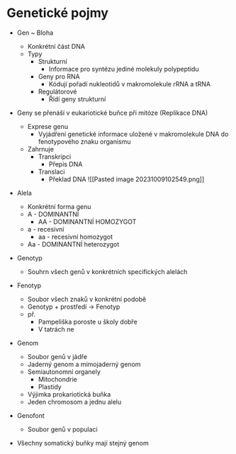 # Genetické pojmy
- Gen
	~ Bloha
	- Konkrétní část DNA
	- Typy
		- Strukturní
			- Informace pro syntézu jediné molekuly polypeptidu
		- Geny pro RNA
			- Kódují pořadí nukleotidů v makromolekule rRNA a tRNA
		- Regulátorové
			- Řídí geny strukturní
- Geny se přenáší v eukariotické buňce při mitóze (Replikace DNA)
	- Exprese genu
		- Vyjádření genetické informace uložené v makromolekule DNA do fenotypového znaku organismu
	- Zahrnuje
		- Transkripci
			- Přepis DNA
		- Translaci
			- Překlad DNA
![[Pasted image 20231009102549.png]]

- Alela
	- Konkrétní forma genu
	- A - DOMINANTNÍ
		- AA - DOMINANTNÍ HOMOZYGOT
	- a - recesivní
		- aa - recesivní homozygot
	- Aa - DOMINANTNÍ heterozygot

- Genotyp
	- Souhrn všech genů v konkrétních specifických alelách

- Fenotyp
	- Soubor všech znaků v konkrétní podobě
	- Genotyp + prostředí -> Fenotyp
	- př.
		- Pampeliška poroste u školy dobře
		- V tatrách ne

- Genom
	- Soubor genů v jádře
	- Jaderný genom a mimojaderný genom
	- Semiautonomní organely
		- Mitochondrie
		- Plastidy
	- Výjimka prokariotická buňka
	- Jeden chromosom a jednu alelu

- Genofont
	- Soubor genů v populaci

- Všechny somatický buňky mají stejný genom